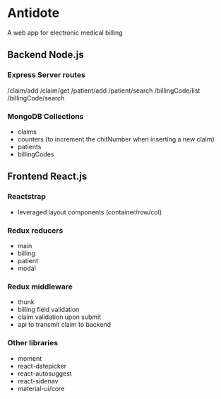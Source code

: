 # Antidote
A web app for electronic medical billing

## Backend Node.js

### Express Server routes
/claim/add
/claim/get
/patient/add
/patient/search
/billingCode/list
/billingCode/search

### MongoDB Collections
- claims
- counters (to increment the chitNumber when inserting a new claim)
- patients
- billingCodes

## Frontend React.js

### Reactstrap
- leveraged layout components (container/row/col)

### Redux reducers
- main
- billing
- patient
- modal
 
### Redux middleware
- thunk
- billing field validation
- claim validation upon submit
- api to transmit claim to backend

### Other libraries
- moment
- react-datepicker
- react-autosuggest
- react-sidenav
- material-ui/core
